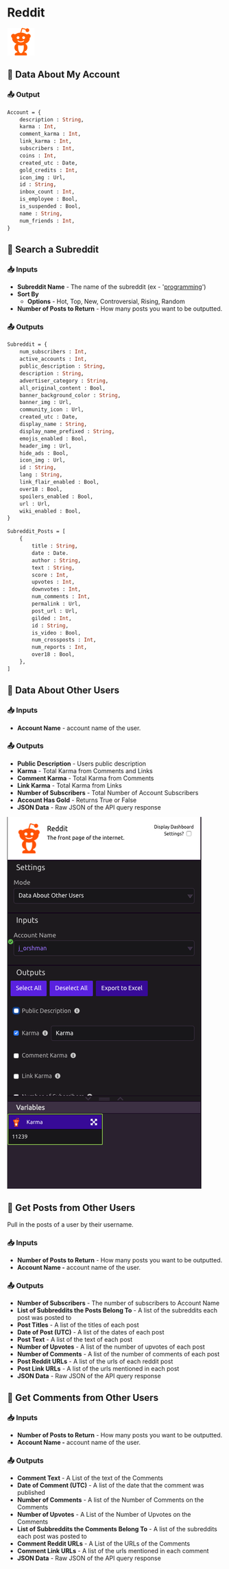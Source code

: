 # Reddit

![The front page of the internet.](../../.gitbook/assets/reddit%20%281%29.png)

## 👤 Data About My Account

### 📤 Output

```graphql
Account = {
    description : String,
    karma : Int,
    comment_karma : Int,
    link_karma : Int,
    subscribers : Int,
    coins : Int,
    created_utc : Date,
    gold_credits : Int,
    icon_img : Url,
    id : String,
    inbox_count : Int,
    is_employee : Bool,
    is_suspended : Bool,
    name : String,
    num_friends : Int,
}
```

## 🔎 Search a Subreddit

### 📥 Inputs

* **Subreddit Name** - The name of the subreddit \(ex - '[programming](https://www.reddit.com/r/programming/)'\)
* **Sort By**
  * **Options** - Hot, Top, New, Controversial, Rising, Random
* **Number of Posts to Return** - How many posts you want to be outputted. 

### 📤 Outputs

```graphql
Subreddit = {
    num_subscribers : Int,
    active_accounts : Int,
    public_description : String,
    description : String,
    advertiser_category : String,
    all_original_content : Bool,
    banner_background_color : String,
    banner_img : Url,
    community_icon : Url,
    created_utc : Date,
    display_name : String,
    display_name_prefixed : String,
    emojis_enabled : Bool,
    header_img : Url,
    hide_ads : Bool,
    icon_img : Url,
    id : String,
    lang : String,
    link_flair_enabled : Bool,
    over18 : Bool,
    spoilers_enabled : Bool,
    url : Url,
    wiki_enabled : Bool,
}
```

```graphql
Subreddit_Posts = [
    {
        title : String, 
        date : Date. 
        author : String, 
        text : String, 
        score : Int, 
        upvotes : Int, 
        downvotes : Int, 
        num_comments : Int, 
        permalink : Url, 
        post_url : Url, 
        gilded : Int, 
        id : String, 
        is_video : Bool, 
        num_crossposts : Int, 
        num_reports : Int, 
        over18 : Bool, 
    },
]
```

## 👥 Data About Other Users

### 📥 Inputs

* **Account Name** - account name of the user. 

### 📤 Outputs

* **Public Description** - Users public description
* **Karma** - Total Karma from Comments and Links
* **Comment Karma** - Total Karma from Comments
* **Link Karma** - Total Karma from Links
* **Number of Subscribers** - Total Number of Account Subscribers
* **Account Has Gold** - Returns True or False
* **JSON Data** - Raw JSON of the API query response

![Data About Other Users](../../.gitbook/assets/reddit_other_users.png)



## 📌 Get Posts from Other Users

Pull in the posts of a user by their username. 

### 📥 Inputs

* **Number of Posts to Return** - How many posts you want to be outputted. 
* **Account Name -** account name of the user. 

### 📤 Outputs

* **Number of Subscribers** - The number of subscribers to Account Name
* **List of Subbreddits the Posts Belong To** - A list of the subreddits each post was posted to
* **Post Titles** - A list of the titles of each post
* **Date of Post \(UTC\)** - A list of the dates of each post
* **Post Text** - A list of the text of each post
* **Number of Upvotes** - A list of the number of upvotes of each post
* **Number of Comments** - A list of the number of comments of each post
* **Post Reddit URLs** - A list of the urls of each reddit post
* **Post Link URLs** - A list of the urls mentioned in each post
* **JSON Data**  - Raw JSON of the API query response 

## 💬 Get Comments from Other Users

### 📥 Inputs

* **Number of Posts to Return** - How many posts you want to be outputted. 
* **Account Name -** account name of the user. 

### 📤 Outputs

* **Comment Text** - A List of the text of the Comments
* **Date of Comment \(UTC\)** - A list of the date that the comment was published
* **Number of Comments** - A list of the Number of Comments on the Comments
* **Number of Upvotes** - A List of the Number of Upvotes on the Comments
* **List of Subbreddits the Comments Belong To** - A list of the subreddits each post was posted to
* **Comment Reddit URLs** - A List of the URLs of the Comments
* **Comment Link URLs** - A list of the urls mentioned in each comment
* **JSON Data** - Raw JSON of the API query response

